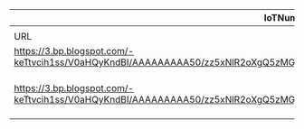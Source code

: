 |IoTNumb3rs Datenerfassung|||||||||||
| ---- | ---- | ---- | ---- | ---- | ---- | ---- | ---- | ---- | ---- | ---- |
||||||||||||
|URL|home_url|filename|device_class|device_count|market_class|market_volume|prognosis_year|publication_year|authorship_class|Dropbox folder|
|https://3.bp.blogspot.com/-keTtvcih1ss/V0aHQyKndBI/AAAAAAAAA50/zz5xNlR2oXgQ5zMGjSvYv9saTPaw6MfBQCKgB/s1600/IoT%2Bin%2BHealthcare%25282%2529.jpg|https://blog.hcitexpert.com/2016/05/infographic-iot-in-healthcare-opportunities.html|file3_IoT_in_Healthcare(2).jpg|generic IoT|50000000000|||2020|2016|Blog|MariaMarg/20181122-1500|
|https://3.bp.blogspot.com/-keTtvcih1ss/V0aHQyKndBI/AAAAAAAAA50/zz5xNlR2oXgQ5zMGjSvYv9saTPaw6MfBQCKgB/s1600/IoT%2Bin%2BHealthcare%25282%2529.jpg|https://blog.hcitexpert.com/2016/05/infographic-iot-in-healthcare-opportunities.html|file3_IoT_in_Healthcare(2).jpg|generic IoT||total potential economic impact|1.11E+13|2025|2016|Blog|MariaMarg/20181122-1500|
